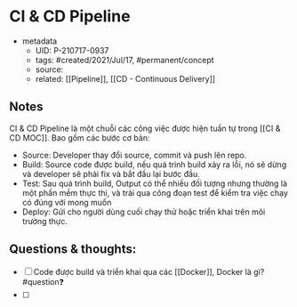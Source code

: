 # CI & CD Pipeline

- metadata
	- UID: P-210717-0937
	- tags: #created/2021/Jul/17, #permanent/concept 
	- source: 
	- related: [[Pipeline]], [[CD - Continuous Delivery]]

## Notes
CI & CD Pipeline là một chuỗi các công việc được hiện tuần tự trong [[CI & CD MOC]]. Bao gồm các bước cơ bản:
- Source: Developer thay đổi source, commit và push lên repo.
- Build: Source code được build, nếu quá trình build xảy ra lỗi, nó sẽ dừng và developer sẽ phải fix và bắt đầu lại bước đầu.
- Test: Sau quá trình build, Output có thể nhiều đối tượng nhưng thường là một phần mềm thực thi, và trải qua công đoạn test để kiểm tra việc chạy có đúng với mong muốn
- Deploy: Gửi cho người dùng cuối chạy thử hoặc triển khai trên môi trường thực.

## Questions & thoughts:
- [ ] Code được build và triển khai qua các [[Docker]], Docker là gì? #question❓ 
- [ ] 
